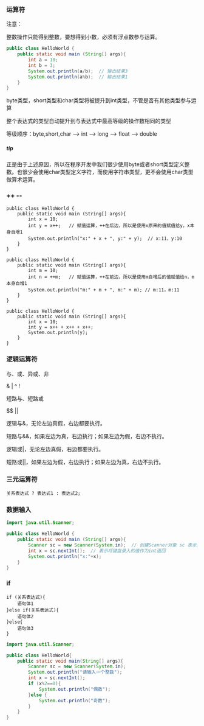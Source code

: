 ### 运算符

注意：

整数操作只能得到整数，要想得到小数，必须有浮点数参与运算。

```java
public class HelloWorld {
    public static void main (String[] args){
        int a = 10;
        int b = 3;
        System.out.println(a/b);  // 输出结果3
        System.out.println(a%b);  // 输出结果1
    }
}
```

byte类型，short类型和char类型将被提升到int类型，不管是否有其他类型参与运算

整个表达式的类型自动提升到与表达式中最高等级的操作数相同的类型

等级顺序：byte,short,char --> int --> long --> float --> double

##### tip

正是由于上述原因，所以在程序开发中我们很少使用byte或者short类型定义整数。也很少会使用char类型定义字符，而使用字符串类型，更不会使用char类型做算术运算。

### ++   --

```
public class HelloWorld {
    public static void main (String[] args){
        int x = 10;
        int y = x++;   // 赋值运算，++在后边，所以是使用x原来的值赋值给y，x本身自增1
        System.out.println("x:" + x + ", y:" + y);  // x:11，y:10
    }
}
```

```
public class HelloWorld {
    public static void main (String[] args){
        int m = 10;
        int n = ++m;   // 赋值运算，++在前边，所以是使用m自增后的值赋值给n，m本身自增1
        System.out.println("m:" + m + ", m:" + m); // m:11，m:11
    }
}
```

```
public class HelloWorld {
    public static void main (String[] args){
        int x = 10;
        int y = x++ + x++ + x++;
        System.out.println(y);
    }
}
```

### 逻辑运算符

与、或、异或、非

&    |    ^    !

短路与、短路或

$$    ||

逻辑与&，无论左边真假，右边都要执行。

短路与&&，如果左边为真，右边执行；如果左边为假，右边不执行。

逻辑或|，无论左边真假，右边都要执行。

短路或||，如果左边为假，右边执行；如果左边为真，右边不执行。

### 三元运算符

```
关系表达式 ? 表达式1 : 表达式2;
```

### 数据输入

```java
import java.util.Scanner;

public class HelloWorld {
    public static void main (String[] args){
        Scanner sc = new Scanner(System.in);  // 创建Scanner对象 sc 表示变量名，其他的都是不可变的
        int x = sc.nextInt();  // 表示将键盘录入的值作为int返回
        System.out.println("x:"+x);
    }
}
```

### if

```
if (关系表达式){
    语句体1
}else if(关系表达式){
    语句体2
}else{
    语句体3
}
```

```java
import java.util.Scanner;

public class HelloWorld{
    public static void main(String[] args){
        Scanner sc = new Scanner(System.in);
        System.out.println("请输入一个整数");
        int x = sc.nextInt();
        if (x%2==0){
            System.out.println("偶数");
        }else {
            System.out.println("奇数");
        }
    }
}
```